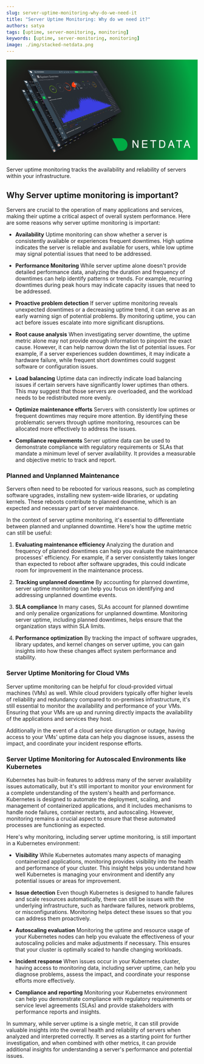 ```yaml
---
slug: server-uptime-monitoring-why-do-we-need-it
title: "Server Uptime Monitoring: Why do we need it?"
authors: satya
tags: [uptime, server-monitoring, monitoring]
keywords: [uptime, server-monitoring, monitoring]
image: ./img/stacked-netdata.png
---
```


![stacked-netdata](./img/stacked-netdata.png)

Server uptime monitoring tracks the availability and reliability of servers within your infrastructure.

<!-- truncate -->

## Why Server uptime monitoring is important?

Servers are crucial to the operation of many applications and services, making their uptime a critical aspect of overall system performance. Here are some reasons why server uptime monitoring is important:


- **Availability**
  Uptime monitoring can show whether a server is consistently available or experiences frequent downtimes. High uptime indicates the server is reliable and available for users, while low uptime may signal potential issues that need to be addressed.

- **Performance Monitoring**
    While server uptime alone doesn't provide detailed performance data, analyzing the duration and frequency of downtimes can help identify patterns or trends. For example, recurring downtimes during peak hours may indicate capacity issues that need to be addressed.

- **Proactive problem detection**
    If server uptime monitoring reveals unexpected downtimes or a decreasing uptime trend, it can serve as an early warning sign of potential problems. By monitoring uptime, you can act before issues escalate into more significant disruptions.

- **Root cause analysis**
    When investigating server downtime, the uptime metric alone may not provide enough information to pinpoint the exact cause. However, it can help narrow down the list of potential issues. For example, if a server experiences sudden downtimes, it may indicate a hardware failure, while frequent short downtimes could suggest software or configuration issues.

- **Load balancing**
    Uptime data can indirectly indicate load balancing issues if certain servers have significantly lower uptimes than others. This may suggest that those servers are overloaded, and the workload needs to be redistributed more evenly.

- **Optimize maintenance efforts**
    Servers with consistently low uptimes or frequent downtimes may require more attention. By identifying these problematic servers through uptime monitoring, resources can be allocated more effectively to address the issues.

- **Compliance requirements**
    Server uptime data can be used to demonstrate compliance with regulatory requirements or SLAs that mandate a minimum level of server availability. It provides a measurable and objective metric to track and report.


### Planned and Unplanned Maintenance

Servers often need to be rebooted for various reasons, such as completing software upgrades, installing new system-wide libraries, or updating kernels. These reboots contribute to planned downtime, which is an expected and necessary part of server maintenance.

In the context of server uptime monitoring, it's essential to differentiate between planned and unplanned downtime. Here's how the uptime metric can still be useful:

1. **Evaluating maintenance efficiency**
    Analyzing the duration and frequency of planned downtimes can help you evaluate the maintenance processes' efficiency. For example, if a server consistently takes longer than expected to reboot after software upgrades, this could indicate room for improvement in the maintenance process.

2. **Tracking unplanned downtime**
    By accounting for planned downtime, server uptime monitoring can help you focus on identifying and addressing unplanned downtime events.

3. **SLA compliance**
    In many cases, SLAs account for planned downtime and only penalize organizations for unplanned downtime. Monitoring server uptime, including planned downtimes, helps ensure that the organization stays within SLA limits.


4. **Performance optimization**
    By tracking the impact of software upgrades, library updates, and kernel changes on server uptime, you can gain insights into how these changes affect system performance and stability.

### Server Uptime Monitoring for Cloud VMs

Server uptime monitoring can be helpful for cloud-provided virtual machines (VMs) as well. While cloud providers typically offer higher levels of reliability and redundancy compared to on-premises infrastructure, it's still essential to monitor the availability and performance of your VMs. Ensuring that your VMs are up and running directly impacts the availability of the applications and services they host.

Additionally in the event of a cloud service disruption or outage, having access to your VMs' uptime data can help you diagnose issues, assess the impact, and coordinate your incident response efforts.

### Server Uptime Monitoring for Autoscaled Environments like Kubernetes

Kubernetes has built-in features to address many of the server availability issues automatically, but it's still important to monitor your environment for a complete understanding of the system's health and performance. Kubernetes is designed to automate the deployment, scaling, and management of containerized applications, and it includes mechanisms to handle node failures, container restarts, and autoscaling. However, monitoring remains a crucial aspect to ensure that these automated processes are functioning as expected.

Here's why monitoring, including server uptime monitoring, is still important in a Kubernetes environment:

- **Visibility**
    While Kubernetes automates many aspects of managing containerized applications, monitoring provides visibility into the health and performance of your cluster. This insight helps you understand how well Kubernetes is managing your environment and identify any potential issues or areas for improvement.

- **Issue detection**
    Even though Kubernetes is designed to handle failures and scale resources automatically, there can still be issues with the underlying infrastructure, such as hardware failures, network problems, or misconfigurations. Monitoring helps detect these issues so that you can address them proactively.

- **Autoscaling evaluation**
    Monitoring the uptime and resource usage of your Kubernetes nodes can help you evaluate the effectiveness of your autoscaling policies and make adjustments if necessary. This ensures that your cluster is optimally scaled to handle changing workloads.

- **Incident response**
    When issues occur in your Kubernetes cluster, having access to monitoring data, including server uptime, can help you diagnose problems, assess the impact, and coordinate your response efforts more effectively.


- **Compliance and reporting**
    Monitoring your Kubernetes environment can help you demonstrate compliance with regulatory requirements or service level agreements (SLAs) and provide stakeholders with performance reports and insights.


In summary, while server uptime is a single metric, it can still provide valuable insights into the overall health and reliability of servers when analyzed and interpreted correctly. It serves as a starting point for further investigation, and when combined with other metrics, it can provide additional insights for understanding a server's performance and potential issues.

